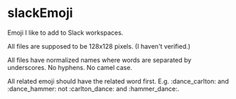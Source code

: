 # slackEmoji
Emoji I like to add to Slack workspaces.

All files are supposed to be 128x128 pixels. (I haven't verified.)

All files have normalized names where words are separated by underscores. No hyphens. No camel case.

All related emoji should have the related word first. E.g. :dance_carlton: and :dance_hammer: not :carlton_dance: and :hammer_dance:.
